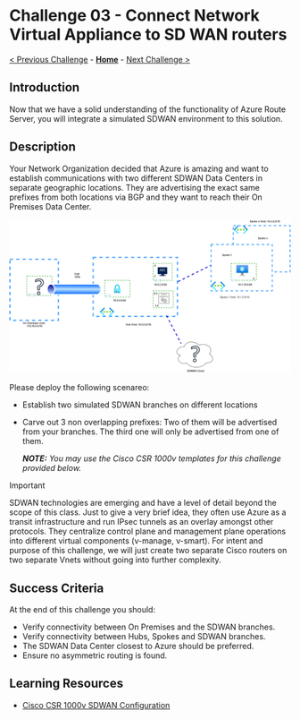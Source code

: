# Challenge 03 -  Connect Network Virtual Appliance to SD WAN routers

[< Previous Challenge](./Challenge-02.md) - **[Home](../README.md)** - [Next Challenge >](./Challenge-04.md)

## Introduction
  
Now that we have a solid understanding of the functionality of Azure Route Server, you will integrate a simulated SDWAN environment to this solution.

## Description

Your Network Organization decided that Azure is amazing and want to establish communications with two different SDWAN Data Centers in separate geographic locations. They are advertising the exact same prefixes from both locations via BGP and they want to reach their On Premises Data Center. 
  
![ARS_SDWAN](/xxx-AzureRouteServer/Student/Resources/media/azurerouteserver-challenge3.png)
  
Please deploy the following scenareo:
- Establish two simulated SDWAN branches on different locations
- Carve out 3 non overlapping prefixes: Two of them will be advertised from your branches. The third one will only be advertised from one of them.  

  ***NOTE:** You may use the Cisco CSR 1000v templates for this challenge provided below.*

> [!IMPORTANT]
> SDWAN technologies are emerging and have a level of detail beyond the scope of this class. Just to give a very brief idea, they often use Azure as a transit infrastructure and run IPsec tunnels as an overlay amongst other protocols. They centralize control plane and management plane operations into different virtual components (v-manage, v-smart). For intent and purpose of this challenge, we will just create two separate Cisco routers on two separate Vnets without going into further complexity. 

  

## Success Criteria

At the end of this challenge you should: 

- Verify connectivity between On Premises and the SDWAN branches.
- Verify connectivity between Hubs, Spokes and SDWAN branches. 
- The SDWAN Data Center closest to Azure should be preferred.
- Ensure no asymmetric routing is found.

## Learning Resources

* [Cisco CSR 1000v SDWAN Configuration](./Resources/sdwancsr.md)

